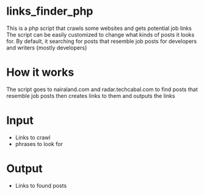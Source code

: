 # links_finder_php
This is a php script that crawls some websites and gets potential job links
The script can be easily customized to change what kinds of posts it looks for. By default, it searching for posts that resemble job posts for developers and writers {mostly developers}

# How it works

The script goes to nairaland.com and radar.techcabal.com to find posts that resemble job posts then creates links to them and outputs the links

# Input
- Links to crawl
- phrases to look for

# Output
- Links to found posts

